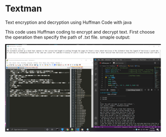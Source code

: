 # Textman
Text encryption and decryption using Huffman Code with java

This code uses Huffman coding to encrypt and decrypt text. First choose the operation then specify the path of .txt file. smaple output:

![alt](https://github.com/pard1s/Huffman/blob/main/sample%20output.png)
